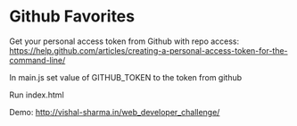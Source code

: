# Github Favorites

Get your personal access token from Github with repo access:
https://help.github.com/articles/creating-a-personal-access-token-for-the-command-line/

In main.js set value of GITHUB_TOKEN to the token from github

Run index.html


Demo:
http://vishal-sharma.in/web_developer_challenge/

